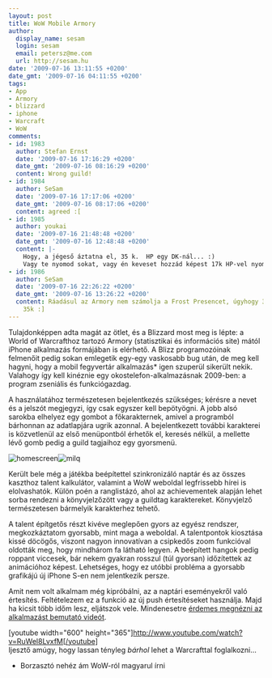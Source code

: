 ```yaml
---
layout: post
title: WoW Mobile Armory
author:
  display_name: sesam
  login: sesam
  email: petersz@me.com
  url: http://sesam.hu
date: '2009-07-16 13:11:55 +0200'
date_gmt: '2009-07-16 04:11:55 +0200'
tags:
- App
- Armory
- blizzard
- iphone
- Warcraft
- WoW
comments:
- id: 1983
  author: Stefan Ernst
  date: '2009-07-16 17:16:29 +0200'
  date_gmt: '2009-07-16 08:16:29 +0200'
  content: Wrong guild!
- id: 1984
  author: SeSam
  date: '2009-07-16 17:17:06 +0200'
  date_gmt: '2009-07-16 08:17:06 +0200'
  content: agreed :[
- id: 1985
  author: youkai
  date: '2009-07-16 21:48:48 +0200'
  date_gmt: '2009-07-16 12:48:48 +0200'
  content: |-
    Hogy, a jégeső áztatna el, 35 k.  HP egy DK-nál... :)
    Vagy te nyomod sokat, vagy én keveset hozzád képest 17k HP-vel nyomom, mondjuk január óta csak az AH-t bazirgálom, sokak bánatára :)
- id: 1986
  author: SeSam
  date: '2009-07-16 22:26:22 +0200'
  date_gmt: '2009-07-16 13:26:22 +0200'
  content: Ráadásul az Armory nem számolja a Frost Presencet, úgyhogy 38,930 az a
    35k :]
---
```


Tulajdonképpen adta magát az ötlet, és a Blizzard most meg is lépte: a World of Warcrafthoz tartozó Armory (statisztikai és információs site) mától iPhone alkalmazás formájában is elérhető. A Blizz programozóinak felmenőit pedig sokan emlegetik egy-egy vaskosabb bug után, de meg kell hagyni, hogy a mobil fegyvertár alkalmazás* igen szuperül sikerült nekik. Valahogy így kell kinéznie egy okostelefon-alkalmazásnak 2009-ben: a program zseniális és funkciógazdag.

A használatához természetesen bejelentkezés szükséges; kérésre a nevet és a jelszót megjegyzi, így csak egyszer kell bepötyögni. A jobb alsó sarokba elhelyez egy gombot a főkarakternek, amivel a programból bárhonnan az adatlapjára ugrik azonnal. A bejelentkezett további karakterei is közvetlenül az első menüpontból érhetők el, keresés nélkül, a mellette lévő gomb pedig a guild tagjaihoz egy gyorsmenü.

![homescreen](http://img.skitch.com/20090716-c8x1g375tn2y2nwfdr1bmb8nad.png)![milq](http://img.skitch.com/20090716-g4mba92qwsdx6j998pbqi166ic.png)

Került bele még a játékba beépítettel szinkronizáló naptár és az összes kaszthoz talent kalkulátor, valamint a WoW weboldal legfrissebb hírei is elolvashatók. Külön poén a ranglistázó, ahol az achievementek alapján lehet sorba rendezni a könyvjelzőzött vagy a guildtag karaktereket. Könyvjelző természetesen bármelyik karakterhez tehető.

A talent építgetős részt kivéve meglepően gyors az egyész rendszer, megkozkáztatom gyorsabb, mint maga a weboldal. A talentpontok kiosztása kissé döcögős, viszont nagyon innovatívan a csipkedős zoom funkcióval oldották meg, hogy mindhárom fa látható legyen. A beépített hangok pedig roppant viccesek, bár nekem gyakran rosszul (túl gyorsan) időzítettek az animációhoz képest. Lehetséges, hogy ez utóbbi probléma a gyorsabb grafikájú új iPhone S-en nem jelentkezik persze.

Amit nem volt alkalmam még kipróbálni, az a naptári eseményekről való értesítés. Feltételezem ez a funkció az új push értesítéseket használja. Majd ha kicsit több időm lesz, eljátszok vele. Mindenesetre [érdemes megnézni az alkalmazást bemutató videót](http://www.wowarmory.com/iphone.xml).

[youtube width="600" height="365"]http://www.youtube.com/watch?v=RuWel8LvxfM[/youtube]  
Ijesztő amúgy, hogy lassan tényleg _bárhol_ lehet a Warcrafttal foglalkozni...

* Borzasztó nehéz ám WoW-ról magyarul írni
